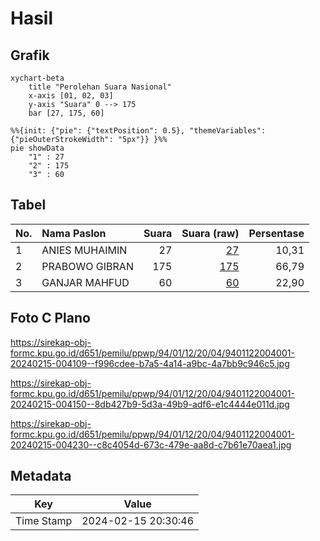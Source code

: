# Hasil

## Grafik

```mermaid
xychart-beta
    title "Perolehan Suara Nasional"
    x-axis [01, 02, 03]
    y-axis "Suara" 0 --> 175
    bar [27, 175, 60]
```

```mermaid
%%{init: {"pie": {"textPosition": 0.5}, "themeVariables": {"pieOuterStrokeWidth": "5px"}} }%%
pie showData
    "1" : 27
    "2" : 175
    "3" : 60
```

## Tabel

| No. | Nama Paslon    | Suara | Suara (raw) | Persentase |
|:--- |:-------------- | -----:| -----------:| ----------:|
| 1   | ANIES MUHAIMIN | 27    | [27][p-1]   | 10,31      |
| 2   | PRABOWO GIBRAN | 175   | [175][p-2]  | 66,79      |
| 3   | GANJAR MAHFUD  | 60    | [60][p-3]   | 22,90      |


[p-1]: https://github.com/gigit-pemilu/pemilu-2024/blob/main/pilpres/hitung-suara/sub/94-papua-tengah/sub/01-nabire/sub/12-nabire-barat/sub/2004-kali-semen/sub/001-tps/sub/paslon-1.txt
[p-2]: https://github.com/gigit-pemilu/pemilu-2024/blob/main/pilpres/hitung-suara/sub/94-papua-tengah/sub/01-nabire/sub/12-nabire-barat/sub/2004-kali-semen/sub/001-tps/sub/paslon-2.txt
[p-3]: https://github.com/gigit-pemilu/pemilu-2024/blob/main/pilpres/hitung-suara/sub/94-papua-tengah/sub/01-nabire/sub/12-nabire-barat/sub/2004-kali-semen/sub/001-tps/sub/paslon-3.txt

## Foto C Plano

https://sirekap-obj-formc.kpu.go.id/d651/pemilu/ppwp/94/01/12/20/04/9401122004001-20240215-004109--f996cdee-b7a5-4a14-a9bc-4a7bb9c946c5.jpg

https://sirekap-obj-formc.kpu.go.id/d651/pemilu/ppwp/94/01/12/20/04/9401122004001-20240215-004150--8db427b9-5d3a-49b9-adf6-e1c4444e011d.jpg

https://sirekap-obj-formc.kpu.go.id/d651/pemilu/ppwp/94/01/12/20/04/9401122004001-20240215-004230--c8c4054d-673c-479e-aa8d-c7b61e70aea1.jpg


## Metadata

| Key        | Value               |
| ---------- | ------------------- |
| Time Stamp | 2024-02-15 20:30:46 |



